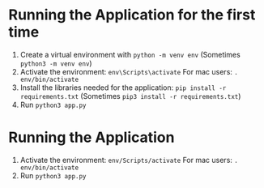 # Running the Application for the first time

1. Create a virtual environment with `python -m venv env`
   (Sometimes `python3 -m venv env`)
2. Activate the environment: `env\Scripts\activate`
   For mac users: `. env/bin/activate`
3. Install the libraries needed for the application: `pip install -r requirements.txt`
   (Sometimes `pip3 install -r requirements.txt`)
4. Run `python3 app.py`

# Running the Application

1. Activate the environment: `env/Scripts/activate`
   For mac users: `. env/bin/activate`
2. Run `python3 app.py`
